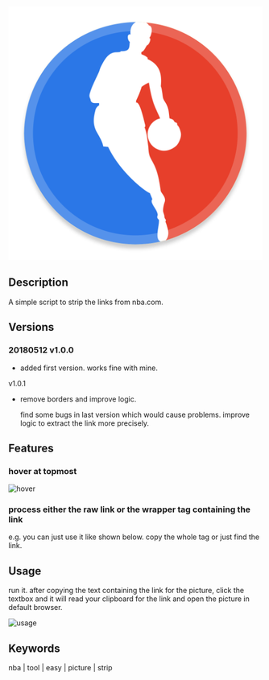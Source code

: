 ![logo](./NBA_1024px_1186144_easyicon.net.png)

## Description

A simple script to strip the links from nba.com.

## Versions

### 20180512 v1.0.0

- added first version. works fine with mine.

v1.0.1

- remove borders and improve logic.
	
	find some bugs in last version which would cause problems. improve logic to extract the link more precisely.

## Features

### hover at topmost

![hover](https://raw.githubusercontent.com/yo1995/Daily_GUI_Tools/master/nba_link_converter/hover.gif)

### process either the raw link or the wrapper tag containing the link

e.g. you can just use it like shown below. copy the whole tag or just find the link.

## Usage

run it. after copying the text containing the link for the picture, click the textbox and it will read your clipboard for the link and open the picture in default browser.

![usage](https://raw.githubusercontent.com/yo1995/Daily_GUI_Tools/master/nba_link_converter/usage.gif)


## Keywords

nba | tool | easy | picture | strip
